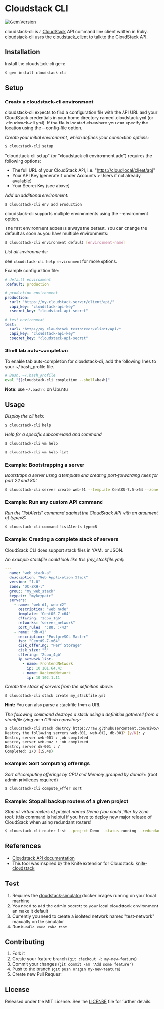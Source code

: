 # Cloudstack CLI

[![Gem Version](https://badge.fury.io/rb/cloudstack-cli.png)](http://badge.fury.io/rb/cloudstack-cli)

cloudstack-cli is a [CloudStack](http://cloudstack.apache.org/) API command line client written in Ruby.
cloudstack-cli uses the [cloudstack_client](https://github.com/niwo/cloudstack_client) to talk to the CloudStack API.

## Installation

Install the cloudstack-cli gem:

```bash
$ gem install cloudstack-cli
```

## Setup

### Create a cloudstack-cli environment

cloudstack-cli expects to find a configuration file with the API URL and your CloudStack credentials in your home directory named .cloudstack.yml (or .cloudstack-cli.yml).
If the file is located elsewhere you can specify the location using the --config-file option.

*Create your initial environment, which defines your connection options:*

```bash
$ cloudstack-cli setup
```

"cloudstack-cli setup" (or "cloudstack-cli environment add") requires the following options:
  - The full URL of your CloudStack API, i.e. "https://cloud.local/client/api"
  - Your API Key (generate it under Accounts > Users if not already available)
  - Your Secret Key (see above)

*Add an additional environment:*

```bash
$ cloudstack-cli env add production
```

cloudstack-cli supports multiple environments using the --environment option.

The first environment added is always the default. You can change the default as soon as you have multiple environments:

```bash
$ cloudstack-cli environment default [environment-name]
```

*List all environments:*

see `cloudstack-cli help environment` for more options.

Example configuration file:

```yaml
# default environment
:default: production

# production environment
production:
  :url: "https://my-cloudstack-server/client/api/"
  :api_key: "cloudstack-api-key"
  :secret_key: "cloudstack-api-secret"

# test environment
test:
  :url: "http://my-cloudstack-testserver/client/api/"
  :api_key: "cloudstack-api-key"
  :secret_key: "cloudstack-api-secret"
```

### Shell tab auto-completion

To enable tab auto-completion for cloudstack-cli, add the following lines to your ~/.bash_profile file.

```bash
# Bash, ~/.bash_profile
eval "$(cloudstack-cli completion --shell=bash)"
```

__Note__: use `~/.bashrc` on Ubuntu

## Usage

*Display the cli help:*

```bash
$ cloudstack-cli help
```

*Help for a specific subcommand and command:*

```bash
$ cloudstack-cli vm help
```

```bash
$ cloudstack-cli vm help list
```

### Example: Bootstrapping a server

*Bootstraps a server using a template and creating port-forwarding rules for port 22 and 80:*

```bash
$ cloudstack-cli server create web-01 --template CentOS-7.5-x64 --zone DC1 --offering 2cpu_2gb --port-rules :22 :80
```

### Example: Run any custom API command

*Run the "listAlerts" command against the CloudStack API with an argument of type=8:*

```bash
$ cloudstack-cli command listAlerts type=8
```

### Example: Creating a complete stack of servers

CloudStack CLI does support stack files in YAML or JSON.

*An example stackfile could look like this (my_stackfile.yml):*

```yaml
---
  name: "web_stack-a"
  description: "Web Application Stack"
  version: "1.0"
  zone: "DC-ZRH-1"
  group: "my_web_stack"
  keypair: "mykeypair"
  servers:
    - name: "web-d1, web-d2"
      description: "web node"
      template: "CentOS-7-x64"
      offering: "1cpu_1gb"
      networks: "server_network"
      port_rules: ":80, :443"
    - name: "db-01"
      description: "PostgreSQL Master"
      iso: "CentOS-7-x64"
      disk_offering: "Perf Storage"
      disk_size: "5"
      offering: "2cpu_4gb"
      ip_network_list:
        - name: FrontendNetwork
          ip: 10.101.64.42
        - name: BackendNetwork
          ip: 10.102.1.11
```

*Create the stack of servers from the definition above:*

```bash
$ cloudstack-cli stack create my_stackfile.yml
```

**Hint:** You can also parse a stackfile from a URI.

*The following command destroys a stack using a definition gathered from a stackfile lying on a Github repository:*

```bash
$ cloudstack-cli stack destroy https://raw.githubusercontent.com/niwo/cloudstack-cli/master/test/stack_example.json
Destroy the following servers web-001, web-002, db-001? [y/N]: y
Destroy server web-001 : job completed
Destroy server web-002 : job completed
Destroy server db-001 : /
Completed: 2/3 (15.4s)
```

### Example: Sort computing offerings

*Sort all computing offerings by CPU and Memory grouped by domain:*
(root admin privileges required)

```bash
$ cloudstack-cli compute_offer sort
```

### Example: Stop all backup routers of a given project

*Stop all virtual routers of project named Demo (you could filter by zone too):*
(this command is helpful if you have to deploy new major release of CloudStack when using redundant routers)

```bash
$ cloudstack-cli router list --project Demo --status running --redundant-state BACKUP --command STOP
````

## References

-  [Cloudstack API documentation](http://cloudstack.apache.org/docs/api/)
-  This tool was inspired by the Knife extension for Cloudstack: [knife-cloudstack](https://github.com/CloudStack-extras/knife-cloudstack)


## Test

1. Requires the [cloudstack-simulator](https://hub.docker.com/r/cloudstack/simulator/) docker images running on your local machine
2. You need to add the admin secrets to your local cloudstack environment an make it default
3. Currently you need to create a isolated network named "test-network" manually on the simulator
4. Run `bundle exec rake test`

## Contributing

1. Fork it
2. Create your feature branch (`git checkout -b my-new-feature`)
3. Commit your changes (`git commit -am 'Add some feature'`)
4. Push to the branch (`git push origin my-new-feature`)
5. Create new Pull Request


## License

Released under the MIT License. See the [LICENSE](https://raw.github.com/niwo/cloudstack-cli/master/LICENSE.txt) file for further details.
